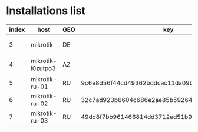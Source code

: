 # Installations list

index | host              | GEO | key                                              | test curl                                                                           | 
----- |-------------------|-----|--------------------------------------------------|-------------------------------------------------------------------------------------|
3     | mikrotik          | DE  |                                                  | `curl --proxy http://cat:jlhvefilweliuh374e@138.68.103.13:3128 https://ifconfig.me` |
4     | mikrotik-l0zutpo3 | AZ  |                                                  | `curl --proxy http://cat:jlhvefilweliuh374e@138.68.103.13:3129 https://ifconfig.me` | 
5     | mikrotik-ru-01    | RU  | 9c6e8d56f44cd49362bddcac11da09b1697775090fe178d3 |                                                                                     |
6     | mikrotik-ru-02    | RU  | 32c7ad923b6604c686e2ae85b592640fe182f81796cf688a |                                                                                     |
7     | mikrotik-ru-03    | RU  | 49dd8f7bb961466814dd3712ed51b989e3346c3d292f35ff |                                                                                     |

